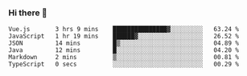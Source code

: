 ### Hi there 👋

<!--START_SECTION:waka-->

```text
Vue.js       3 hrs 9 mins    ███████████████▓░░░░░░░░░   63.24 %
JavaScript   1 hr 19 mins    ██████▓░░░░░░░░░░░░░░░░░░   26.52 %
JSON         14 mins         █▒░░░░░░░░░░░░░░░░░░░░░░░   04.89 %
Java         12 mins         █░░░░░░░░░░░░░░░░░░░░░░░░   04.20 %
Markdown     2 mins          ▒░░░░░░░░░░░░░░░░░░░░░░░░   00.81 %
TypeScript   0 secs          ░░░░░░░░░░░░░░░░░░░░░░░░░   00.29 %
```

<!--END_SECTION:waka-->

<!--
**Jonas-VanHaeken/Jonas-VanHaeken** is a ✨ _special_ ✨ repository because its `README.md` (this file) appears on your GitHub profile.

Here are some ideas to get you started:

- 🔭 I’m currently working on ...
- 🌱 I’m currently learning ...
- 👯 I’m looking to collaborate on ...
- 🤔 I’m looking for help with ...
- 💬 Ask me about ...
- 📫 How to reach me: ...
- 😄 Pronouns: ...
- ⚡ Fun fact: ...
-->
